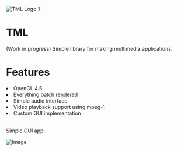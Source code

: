 ![TML Logo 1](https://user-images.githubusercontent.com/86045205/133000137-f816cbbe-f6e2-4598-952c-0958e440dc1d.png)
# TML
(Work in progress) Simple library for making multimedia applications.

<h1>Features</h1>
<li>OpenGL 4.5</li>
<li>Everything batch rendered</li>
<li>Simple audio interface</li>
<li>Video playback support using mpeg-1</li>
<li>Custom GUI implementation</li><br>

Simple GUI app:

![image](https://user-images.githubusercontent.com/86045205/134245453-6712b38e-7f81-4073-8916-6d9391e08861.png)
